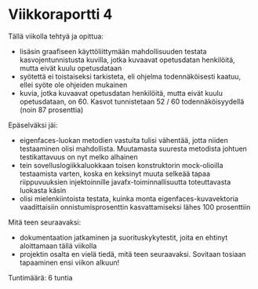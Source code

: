 # Viikkoraportti 4

Tällä viikolla tehtyä ja opittua:

- lisäsin graafiseen käyttöliittymään mahdollisuuden testata kasvojentunnistusta kuvilla, jotka kuvaavat opetusdatan henkilöitä, mutta eivät kuulu opetusdataan
- syötettä ei toistaiseksi tarkisteta, eli ohjelma todennäköisesti kaatuu, ellei syöte ole ohjeiden mukainen
- kuvia, jotka kuvaavat opetusdatan henkilöitä, mutta eivät kuulu opetusdataan, on 60. Kasvot tunnistetaan 52 / 60 todennäköisyydellä (noin 87 prosenttia) 

Epäselväksi jäi:

- eigenfaces-luokan metodien vastuita tulisi vähentää, jotta niiden testaaminen olisi mahdollista. Muutamasta suuresta metodista johtuen testikattavuus on nyt melko alhainen
- tein sovelluslogiikkaluokkaan toisen konstruktorin mock-olioilla testaamista varten, koska en keksinyt muuta selkeää tapaa riippuvuuksien injektoinnille javafx-toiminnallisuutta toteuttavasta luokasta käsin
- olisi mielenkiintoista testata, kuinka monta eigenfaces-kuvavektoria vaadittaisiin onnistumisprosenttin kasvattamiseksi lähes 100 prosenttiin

Mitä teen seuraavaksi:

- dokumentaation jatkaminen ja suorituskykytestit, joita en ehtinyt aloittamaan tällä viikolla
- projektin osalta en vielä tiedä, mitä teen seuraavaksi. Sovitaan tosiaan tapaaminen ensi viikon alkuun!

Tuntimäärä: 6 tuntia
